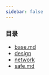 ```yaml
---
sidebar: false
--- 
```


### 目录
- [base.md](./base.md)
- [design](./design/index.md)
- [network](./network/index.md)
- [safe.md](./safe.md)
